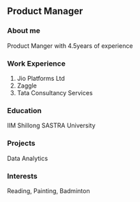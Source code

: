 ## Product Manager
### About me
Product Manger with 4.5years of experience 

### Work Experience
1.	Jio Platforms Ltd
2.	Zaggle
3.	Tata Consultancy Services

### Education
IIM Shillong
SASTRA University

### Projects
Data Analytics

### Interests
Reading, Painting, Badminton

